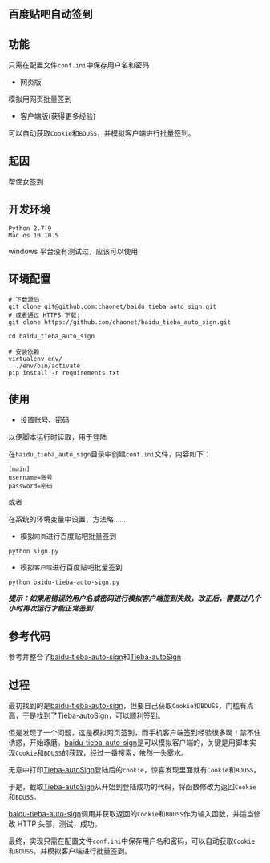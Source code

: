 ## 百度贴吧自动签到

## 功能

只需在配置文件`conf.ini`中保存用户名和密码

- 网页版

模拟用网页批量签到

- 客户端版(获得更多经验)

可以自动获取`Cookie`和`BDUSS`，并模拟客户端进行批量签到。

## 起因

帮侄女签到

## 开发环境
```
Python 2.7.9
Mac os 10.10.5
```

windows 平台没有测试过，应该可以使用

## 环境配置
```
# 下载源码
git clone git@github.com:chaonet/baidu_tieba_auto_sign.git
# 或者通过 HTTPS 下载:
git clone https://github.com/chaonet/baidu_tieba_auto_sign.git

cd baidu_tieba_auto_sign

# 安装依赖
virtualenv env/
. ./env/bin/activate
pip install -r requirements.txt
```

## 使用

- 设置账号、密码

以便脚本运行时读取，用于登陆

在`baidu_tieba_auto_sign`目录中创建`conf.ini`文件，内容如下：

```
[main]
username=账号
password=密码
```

或者

在系统的环境变量中设置，方法略……

- 模拟`网页`进行百度贴吧批量签到

```
python sign.py
```

- 模拟`客户端`进行百度贴吧批量签到

```
python baidu-tieba-auto-sign.py
```

***提示：如果用错误的用户名或密码进行模拟客户端签到失败，改正后，需要过几个小时再次运行才能正常签到***

## 参考代码

参考并整合了[baidu-tieba-auto-sign](https://github.com/skyline75489/baidu-tieba-auto-sign)和[Tieba-autoSign](https://github.com/Hjyheart/Tieba-autoSign)

## 过程

最初找到的是[baidu-tieba-auto-sign](https://github.com/skyline75489/baidu-tieba-auto-sign)，但要自己获取`Cookie`和`BDUSS`，门槛有点高，于是找到了[Tieba-autoSign](https://github.com/Hjyheart/Tieba-autoSign)，可以顺利签到。

但是发现了一个问题，这是模拟网页签到，而手机客户端签到经验很多啊！禁不住诱惑，开始琢磨。[baidu-tieba-auto-sign](https://github.com/skyline75489/baidu-tieba-auto-sign)是可以模拟客户端的，关键是用脚本实现`Cookie`和`BDUSS`的获取，经过一番搜索，依然一头雾水。

无意中打印[Tieba-autoSign](https://github.com/Hjyheart/Tieba-autoSign)登陆后的`cookie`，惊喜发现里面就有`Cookie`和`BDUSS`。

于是，截取[Tieba-autoSign](https://github.com/Hjyheart/Tieba-autoSign)从开始到登陆成功的代码，将函数修改为返回`Cookie`和`BDUSS`。

[baidu-tieba-auto-sign](https://github.com/skyline75489/baidu-tieba-auto-sign)调用并获取返回的`Cookie`和`BDUSS`作为输入函数，并适当修改 HTTP 头部，测试，成功。

最终，实现只需在配置文件`conf.ini`中保存用户名和密码，可以自动获取`Cookie`和`BDUSS`，并模拟客户端进行批量签到。
